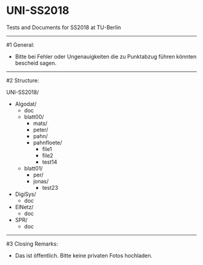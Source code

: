 # UNI-SS2018
Tests and Documents for SS2018 at TU-Berlin
_______________________
#1 General:
  - Bitte bei Fehler oder Ungenauigkeiten die zu Punktabzug führen könnten bescheid sagen.
  

______________________
#2 Structure: 

UNI-SS2018/
  - Algodat/
    - doc
    - blatt00/
      - mats/
      - peter/
      - pahn/
      - pahnfloete/
        - file1
        - file2
        - test14
    - blatt01/
      - per/
      - jonas/
        - test23
  - DigiSys/
    - doc
  - ElNetz/ 
    - doc
  - SPR/ 
    - doc

  
_______________________
 #3 Closing Remarks:  
  - Das ist öffentlich. Bitte keine privaten Fotos hochladen.
